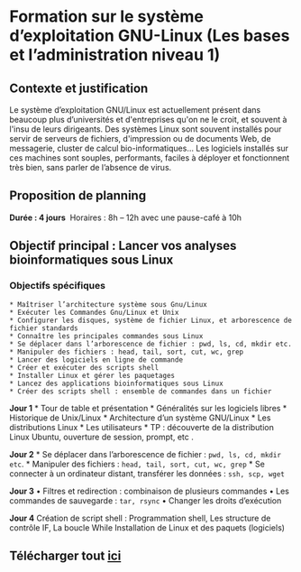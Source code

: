 #  Formation sur le système d’exploitation GNU-Linux (Les bases et l’administration niveau 1)

## Contexte et justification
Le système d’exploitation GNU/Linux est actuellement présent dans beaucoup plus d’universités et d'entreprises qu'on ne le croit, et souvent à l'insu de leurs dirigeants. 
Des systèmes Linux sont souvent installés pour servir de serveurs de fichiers, d'impression ou de documents Web, de messagerie, cluster de calcul bio-informatiques… Les logiciels installés sur ces machines sont souples, performants, faciles à déployer et fonctionnent très bien, sans parler de l’absence de virus.

## Proposition de planning
**Durée : 4 jours** 
Horaires : 8h – 12h avec une pause-café à 10h

## Objectif principal : Lancer vos analyses bioinformatiques sous Linux
### Objectifs spécifiques
    * Maîtriser l’architecture système sous Gnu/Linux 
    * Exécuter les Commandes Gnu/Linux et Unix 
    * Configurer les disques, système de fichier Linux, et arborescence de fichier standards 
    * Connaître les principales commandes sous Linux
    * Se déplacer dans l’arborescence de fichier : pwd, ls, cd, mkdir etc.
    * Manipuler des fichiers : head, tail, sort, cut, wc, grep
    * Lancer des logiciels en ligne de commande
    * Créer et exécuter des scripts shell
    * Installer Linux et gérer les paquetages
    * Lancez des applications bioinformatiques sous Linux 
    * Créer des scripts shell : ensemble de commandes dans un fichier

**Jour 1**
    * Tour de table et présentation
    * Généralités sur les logiciels libres
    * Historique de Unix/Linux
    * Architecture d’un système GNU/Linux
    * Les distributions Linux
    * Les utilisateurs
    * TP : découverte de la distribution Linux Ubuntu, ouverture de session, prompt, etc .

**Jour 2**
    * Se déplacer dans l’arborescence de fichier : `pwd, ls, cd, mkdir etc`.
    * Manipuler des fichiers : `head, tail, sort, cut, wc, grep`
    * Se connecter à un ordinateur distant, transférer les données : `ssh, scp, wget`

**Jour 3**
    • Filtres et redirection : combinaison de plusieurs commandes
    • Les commandes de sauvegarde : `tar, rsync`
    • Changer les droits d’exécution

**Jour 4**
Création de script shell : Programmation shell, Les structure de contrôle IF, La boucle While
Installation de Linux et des paquets (logiciels)

## Télécharger tout [ici](https://github.com/Ezechiel-Tibiri/Formation_linux/blob/main/formation_linux_daoi.zip)
